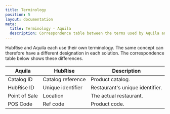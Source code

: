 ```yaml
---
title: Terminology
position: 5
layout: documentation
meta:
  title: Terminology - Aquila
  description: Correspondence table between the terms used by Aquila and those used by HubRise.
---
```


HubRise and Aquila each use their own terminology. The same concept can therefore have a different designation in each solution. The correspondence table below shows these differences.

| Aquila        | HubRise           | Description                     |
| ------------- | ----------------- | ------------------------------- |
| Catalog ID    | Catalog reference | Product catalog.                |
| HubRise ID    | Unique identifier | Restaurant's unique identifier. |
| Point of Sale | Location          | The actual restaurant.          |
| POS Code      | Ref code          | Product code.                   |
